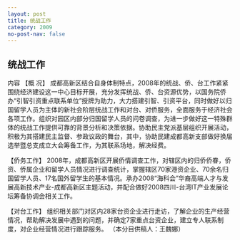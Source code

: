 ```yaml
---
layout: post
title: 统战工作
category: 2009
no-post-nav: false
---
```


##  统战工作

内容
【概  况】  成都高新区结合自身体制特点，2008年的统战、侨、台工作紧紧围绕经济建设这一中心目标开展，充分发挥统战、侨、台资源优势，以国务院侨办“引智引资重点联系单位”授牌为助力，大力搭建引智、引资平台，同时做好以归国留学人员为主体的新社会阶层统战工作和对台、对侨服务，全面服务于经济社会各项工作。组织对园区内部分归国留学人员的问卷调查，为进一步做好这一特殊群体的统战工作提供可靠的背景分析和决策依据。协助民主党派基层组织开展活动，积极为其搭建民主监督、参政议政的舞台，其中，协助民建成都高新支部做好换届选举暨总支成立大会筹备工作，为其联系场地，解决经费。
 
【侨务工作】  2008年，成都高新区开展侨情调查工作，对辖区内的归侨侨眷，侨资、侨属企业和留学人员情况进行调查统计，掌握辖区70家港资企业、70余名归国留学人员、17名国外留学生的基本情况。承办2008“海科会”华裔高端人才与发展高新技术产业-成都高新区主题活动，并配合做好2008四川-台湾IT产业发展论坛筹备协调会相关工作。
 
【对台工作】  组织相关部门对区内28家台资企业进行走访，了解企业的生产经营情况，帮助解决发展中遇到的问题，并确定7家重点台资企业，建立专人联系制度，对企业经营情况进行跟踪服务。
 （本分目供稿人：王魏娜）